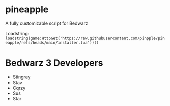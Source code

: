 # pineapple
A fully customizable script for Bedwarz

Loadstring: `loadstring(game:HttpGet('https://raw.githubusercontent.com/pinpple/pineapple/refs/heads/main/installer.lua'))()`
# Bedwarz 3 Developers
- Stingray
- Stav
- Cqrzy
- Sus
- Star
